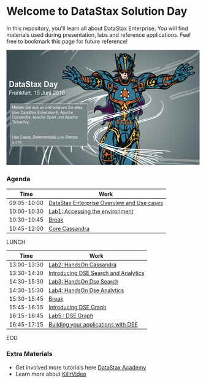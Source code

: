 Welcome to DataStax Solution Day
========================================

In this repository, you'll learn all about DataStax Enterprise. You will find materials used during presentation, labs and reference applications. Feel free to bookmark this page for future reference!

<img src="./img/banner.png" height="300" />

### Agenda

| Time  | Work  |
|---|---|
| 09:05-10:00  | [DataStax Enterprise Overview and Use cases](./01%20-%20Dse%20Overview%20and%20use%20cases/SD2018_01_ProductOverview.pdf)  |
| 10:00-10:30  | [Lab1: Accessing the environment](./02%20-%20LAB1/Accessing_the_Cluster.md)  |
| 10:30-10:45  | [Break](#)  |
| 10:45-12:00  | [Core Cassandra](./03%20-%20Core%20Cassandra/SD2018_03_CoreCassandra.pdf)  |

LUNCH

| Time  | Work  |
|---|---|
| 13:00-13:30  | [Lab2: HandsOn Cassandra](./04%20-%20LAB2/DseCassandra.md)  |
| 13:30-14:30  | [Introducing DSE Search and Analytics](#) |
| 14:30-15:30  | [Lab3: HandsOn Dse Search](./#) |
| 14:30-15:30  | [Lab4: HandsOn Dse Analytics](./#) |
| 15:30-15:45  | [Break](#) |
| 15:45-16:15  | [Introducing DSE Graph](#)  |
| 16:15-16:45  | [Lab5 : DSE Graph](#)  |
| 16:45-17:15  | [Building your applications with DSE](http://killrvideo.github.io) |

EOD

### Extra Materials

* Get involved more tutorials here [DataStax Academy](https://academy.datastax.com/)
* Learn more about [KillrVideo](https://github.com/killrvideo)

